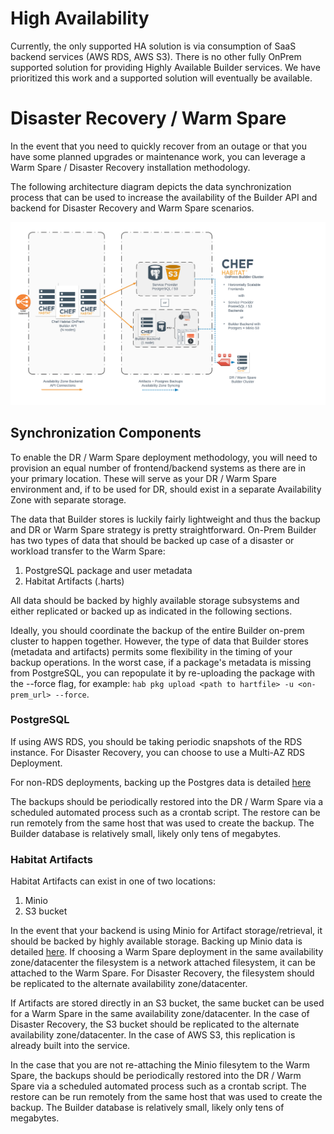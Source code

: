 # High Availability

Currently, the only supported HA solution is via consumption of SaaS backend services (AWS RDS, AWS S3).
There is no other fully OnPrem supported solution for providing Highly Available Builder services.
We have prioritized this work and a supported solution will eventually be available.

# Disaster Recovery / Warm Spare

In the event that you need to quickly recover from an outage or that you have some planned upgrades
or maintenance work, you can leverage a Warm Spare / Disaster Recovery installation methodology.

The following architecture diagram depicts the data synchronization process that can be used to
increase the availability of the Builder API and backend for Disaster Recovery and Warm Spare
scenarios.

![onprem architecture](images/builder_architecture.png)

## Synchronization Components

To enable the DR / Warm Spare deployment methodology, you will need to provision an equal number of
frontend/backend systems as there are in your primary location. These will serve as your DR / Warm
Spare environment and, if to be used for DR, should exist in a separate Availability Zone with
separate storage.

The data that Builder stores is luckily fairly lightweight and thus the backup and DR or Warm Spare
strategy is pretty straightforward. On-Prem Builder has two types of data that should be backed up
case of a disaster or workload transfer to the Warm Spare:

1. PostgreSQL package and user metadata
1. Habitat Artifacts (.harts)

All data should be backed by highly available storage subsystems and either replicated or backed up
as indicated in the following sections.

Ideally, you should coordinate the backup of the entire Builder on-prem cluster to happen together.
However, the type of data that Builder stores (metadata and artifacts) permits some flexibility in
the timing of your backup operations. In the worst case, if a package's metadata is missing from
PostgreSQL, you can repopulate it by re-uploading the package with the --force flag, for example:
`hab pkg upload <path to hartfile> -u <on-prem_url> --force`.

### PostgreSQL

If using AWS RDS, you should be taking periodic snapshots of the RDS instance. For Disaster Recovery,
you can choose to use a Multi-AZ RDS Deployment.

For non-RDS deployments, backing up the Postgres data is detailed [here](on-prem-docs/postgres.md#postgresql-data-backups)

The backups should be periodically restored into the DR / Warm Spare via a scheduled automated process
such as a crontab script. The restore can be run remotely from the same host that was used to create
the backup. The Builder database is relatively small, likely only tens of megabytes.

### Habitat Artifacts

Habitat Artifacts can exist in one of two locations:

1. Minio
1. S3 bucket

In the event that your backend is using Minio for Artifact storage/retrieval, it should be backed by
highly available storage. Backing up Minio data is detailed [here](on-prem-docs/minio.md#managing-builder-on-prem-artifacts).
If choosing a Warm Spare deployment in the same availability zone/datacenter the filesystem is a network
attached filesystem, it can be attached to the Warm Spare. For Disaster Recovery, the filesystem should be
replicated to the alternate availability zone/datacenter.

If Artifacts are stored directly in an S3 bucket, the same bucket can be used for a Warm Spare in the
same availability zone/datacenter. In the case of Disaster Recovery, the S3 bucket should be replicated
to the alternate availability zone/datacenter. In the case of AWS S3, this replication is already built into the service.

In the case that you are not re-attaching the Minio filesytem to the Warm Spare, the backups should be
periodically restored into the DR / Warm Spare via a scheduled automated process such as a crontab script.
The restore can be run remotely from the same host that was used to create the backup. The Builder database
is relatively small, likely only tens of megabytes.
